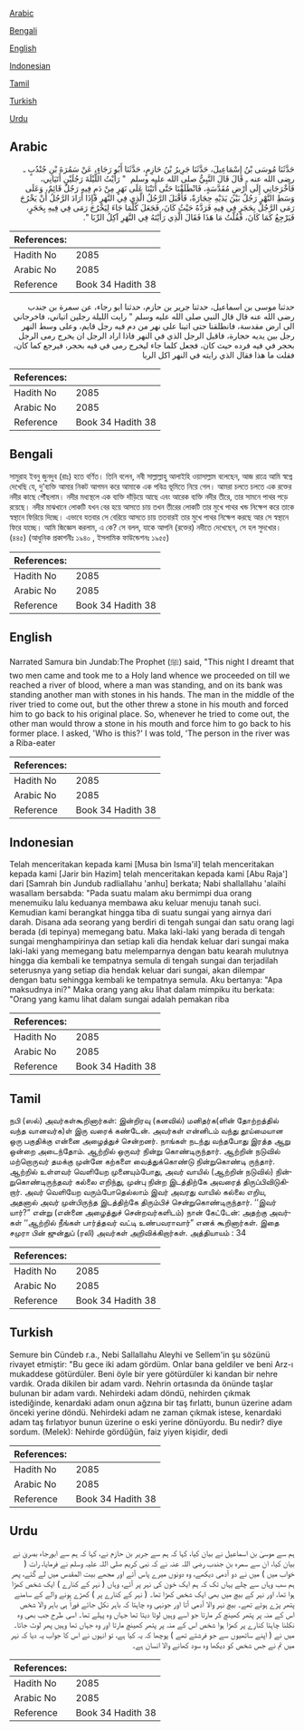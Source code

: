 [Arabic](#arabic)

[Bengali](#bengali)

[English](#english)

[Indonesian](#indonesian)

[Tamil](#tamil)

[Turkish](#turkish)

[Urdu](#urdu)

## Arabic


<div dir="rtl" lang="ar" style={{fontSize:'larger',backgroundColor:'#f8f9fa',padding:20}}>
حَدَّثَنَا مُوسَى بْنُ إِسْمَاعِيلَ، حَدَّثَنَا جَرِيرُ بْنُ حَازِمٍ، حَدَّثَنَا أَبُو رَجَاءٍ، عَنْ سَمُرَةَ بْنِ جُنْدُبٍ ـ رضى الله عنه ـ قَالَ قَالَ النَّبِيُّ صلى الله عليه وسلم ‏ "‏ رَأَيْتُ اللَّيْلَةَ رَجُلَيْنِ أَتَيَانِي، فَأَخْرَجَانِي إِلَى أَرْضٍ مُقَدَّسَةٍ، فَانْطَلَقْنَا حَتَّى أَتَيْنَا عَلَى نَهَرٍ مِنْ دَمٍ فِيهِ رَجُلٌ قَائِمٌ، وَعَلَى وَسَطِ النَّهْرِ رَجُلٌ بَيْنَ يَدَيْهِ حِجَارَةٌ، فَأَقْبَلَ الرَّجُلُ الَّذِي فِي النَّهَرِ فَإِذَا أَرَادَ الرَّجُلُ أَنْ يَخْرُجَ رَمَى الرَّجُلُ بِحَجَرٍ فِي فِيهِ فَرَدَّهُ حَيْثُ كَانَ، فَجَعَلَ كُلَّمَا جَاءَ لِيَخْرُجَ رَمَى فِي فِيهِ بِحَجَرٍ، فَيَرْجِعُ كَمَا كَانَ، فَقُلْتُ مَا هَذَا فَقَالَ الَّذِي رَأَيْتَهُ فِي النَّهَرِ آكِلُ الرِّبَا ‏"‏‏.‏
</div>
<div style={{backgroundColor:'#f8f9fa',padding:20, marginBottom: 10}}><table> <thead> <tr> <th>References:</th> <th></th> </tr> </thead> <tbody><tr><td>Hadith No</td><td>2085</td></tr><tr><td>Arabic No</td><td>2085</td></tr><tr><td>Reference</td><td>Book 34 Hadith 38</td></tr></tbody></table></div>


<div dir="rtl" lang="ar" style={{fontSize:'larger',backgroundColor:'#f8f9fa',padding:20}}>
حدثنا موسى بن اسماعيل، حدثنا جرير بن حازم، حدثنا ابو رجاء، عن سمرة بن جندب رضى الله عنه قال قال النبي صلى الله عليه وسلم " رايت الليلة رجلين اتياني، فاخرجاني الى ارض مقدسة، فانطلقنا حتى اتينا على نهر من دم فيه رجل قايم، وعلى وسط النهر رجل بين يديه حجارة، فاقبل الرجل الذي في النهر فاذا اراد الرجل ان يخرج رمى الرجل بحجر في فيه فرده حيث كان، فجعل كلما جاء ليخرج رمى في فيه بحجر، فيرجع كما كان، فقلت ما هذا فقال الذي رايته في النهر اكل الربا
</div>
<div style={{backgroundColor:'#f8f9fa',padding:20, marginBottom: 10}}><table> <thead> <tr> <th>References:</th> <th></th> </tr> </thead> <tbody><tr><td>Hadith No</td><td>2085</td></tr><tr><td>Arabic No</td><td>2085</td></tr><tr><td>Reference</td><td>Book 34 Hadith 38</td></tr></tbody></table></div>

## Bengali


<div dir="ltr" lang="bn" style={{fontSize:'larger',backgroundColor:'#f8f9fa',padding:20}}>
সামুরাহ ইবনু জুনদুব (রাঃ) হতে বর্ণিত। তিনি বলেন, নবী সাল্লাল্লাহু আলাইহি ওয়াসাল্লাম বলেছেন, আজ রাত্রে আমি স্বপ্নে দেখেছি যে, দু’ব্যক্তি আমার নিকট আগমন করে আমাকে এক পবিত্র ভূমিতে নিয়ে গেল। আমরা চলতে চলতে এক রক্তের নদীর কাছে পৌঁছলাম। নদীর মধ্যস্থলে এক ব্যক্তি দাঁড়িয়ে আছে এবং আরেক ব্যক্তি নদীর তীরে, তার সামনে পাথর পড়ে রয়েছে। নদীর মাঝখানে লোকটি যখন বের হয়ে আসতে চায় তখন তীরের লোকটি তার মুখে পাথর খন্ড নিক্ষেপ করে তাকে স্বস্থানে ফিরিয়ে দিচ্ছে। এভাবে যতবার সে বেরিয়ে আসতে চায় ততবারই তার মুখে পাথর নিক্ষেপ করছে আর সে স্বস্থানে ফিরে যাচ্ছে। আমি জিজ্ঞেস করলাম, এ কে? সে বলল, যাকে আপনি (রক্তের) নদীতে দেখেছেন, সে হল সুদখোর। (৪৪৫) (আধুনিক প্রকাশনীঃ ১৯৪০ , ইসলামিক ফাউন্ডেশনঃ ১৯৫৫)
</div>
<div style={{backgroundColor:'#f8f9fa',padding:20, marginBottom: 10}}><table> <thead> <tr> <th>References:</th> <th></th> </tr> </thead> <tbody><tr><td>Hadith No</td><td>2085</td></tr><tr><td>Arabic No</td><td>2085</td></tr><tr><td>Reference</td><td>Book 34 Hadith 38</td></tr></tbody></table></div>

## English


<div dir="ltr" lang="en" style={{fontSize:'larger',backgroundColor:'#f8f9fa',padding:20}}>
Narrated Samura bin Jundab:The Prophet (ﷺ) said, "This night I dreamt that two men came and took me to a Holy land whence we proceeded on till we reached a river of blood, where a man was standing, and on its bank was standing another man with stones in his hands. The man in the middle of the river tried to come out, but the other threw a stone in his mouth and forced him to go back to his original place. So, whenever he tried to come out, the other man would throw a stone in his mouth and force him to go back to his former place. I asked, 'Who is this?' I was told, 'The person in the river was a Riba-eater
</div>
<div style={{backgroundColor:'#f8f9fa',padding:20, marginBottom: 10}}><table> <thead> <tr> <th>References:</th> <th></th> </tr> </thead> <tbody><tr><td>Hadith No</td><td>2085</td></tr><tr><td>Arabic No</td><td>2085</td></tr><tr><td>Reference</td><td>Book 34 Hadith 38</td></tr></tbody></table></div>

## Indonesian


<div dir="ltr" lang="id" style={{fontSize:'larger',backgroundColor:'#f8f9fa',padding:20}}>
Telah menceritakan kepada kami [Musa bin Isma'il] telah menceritakan kepada kami [Jarir bin Hazim] telah menceritakan kepada kami [Abu Raja'] dari [Samrah bin Jundub radliallahu 'anhu] berkata; Nabi shallallahu 'alaihi wasallam bersabda: "Pada suatu malam aku bermimpi dua orang menemuiku lalu keduanya membawa aku keluar menuju tanah suci. Kemudian kami berangkat hingga tiba di suatu sungai yang airnya dari darah. Disana ada seorang yang berdiri di tengah sungai dan satu orang lagi berada (di tepinya) memegang batu. Maka laki-laki yang berada di tengah sungai menghampirinya dan setiap kali dia hendak keluar dari sungai maka laki-laki yang memegang batu melemparnya dengan batu kearah mulutnya hingga dia kembali ke tempatnya semula di tengah sungai dan terjadilah seterusnya yang setiap dia hendak keluar dari sungai, akan dilempar dengan batu sehingga kembali ke tempatnya semula. Aku bertanya: "Apa maksudnya ini?" Maka orang yang aku lihat dalam mimpiku itu berkata: "Orang yang kamu lihat dalam sungai adalah pemakan riba
</div>
<div style={{backgroundColor:'#f8f9fa',padding:20, marginBottom: 10}}><table> <thead> <tr> <th>References:</th> <th></th> </tr> </thead> <tbody><tr><td>Hadith No</td><td>2085</td></tr><tr><td>Arabic No</td><td>2085</td></tr><tr><td>Reference</td><td>Book 34 Hadith 38</td></tr></tbody></table></div>

## Tamil


<div dir="ltr" lang="ta" style={{fontSize:'larger',backgroundColor:'#f8f9fa',padding:20}}>
நபி (ஸல்) அவர்கள்கூறினார்கள்: இன்றிரவு (கனவில்) மனிதர்க(ளின் தோற்றத்தில் வந்த வானவர்க)ள் இரு வரைக் கண்டேன். அவர்கள் என்னிடம் வந்து தூய்மையான ஒரு பகுதிக்கு என்னை அழைத்துச் சென்றனர். நாங்கள் நடந்து வந்தபோது இரத்த ஆறு ஒன்றை அடைந்தோம். ஆற்றில் ஒருவர் நின்று கொண்டிருந்தார். ஆற்றின் நடுவில் மற்றொருவர் தமக்கு முன்னே கற்களை வைத்துக்கொண்டு நின்றுகொண்டி ருந்தார். ஆற்றில் உள்ளவர் வெளியேற முனையும்போது, அவர் வாயில் (ஆற்றின் நடுவில்) நின்றுகொண்டிருந்தவர் கல்லை எறிந்து, முன்பு நின்ற இடத்திற்கே அவரைத் திருப்பிவிடுகிறார். அவர் வெளியேற வரும்போதெல்லாம் இவர் அவரது வாயில் கல்லை எறிய, அதனால் அவர் முன்பிருந்த இடத்திற்கே திரும்பிச் சென்றுகொண்டிருந்தார். ‘‘இவர் யார்?” என்று (என்னை அழைத்துச் சென்றவர்களிடம்) நான் கேட்டேன்: அதற்கு அவர்கள் ‘‘ஆற்றில் நீங்கள் பார்த்தவர் வட்டி உண்பவராவார்” எனக் கூறினார்கள். இதை சமுரா பின் ஜுன்துப் (ரலி) அவர்கள் அறிவிக்கிறார்கள். அத்தியாயம் : 34
</div>
<div style={{backgroundColor:'#f8f9fa',padding:20, marginBottom: 10}}><table> <thead> <tr> <th>References:</th> <th></th> </tr> </thead> <tbody><tr><td>Hadith No</td><td>2085</td></tr><tr><td>Arabic No</td><td>2085</td></tr><tr><td>Reference</td><td>Book 34 Hadith 38</td></tr></tbody></table></div>

## Turkish


<div dir="ltr" lang="tr" style={{fontSize:'larger',backgroundColor:'#f8f9fa',padding:20}}>
Semure bin Cündeb r.a., Nebi Sallallahu Aleyhi ve Sellem'in şu sözünü rivayet etmiştir: "Bu gece iki adam gördüm. Onlar bana geldiler ve beni Arz-ı mukaddese götürdüler. Beni öyle bir yere götürdüler ki kandan bir nehre vardık. Orada dikilen bir adam vardı. Nehrin ortasında da önünde taşlar bulunan bir adam vardı. Nehirdeki adam döndü, nehirden çıkmak istediğinde, kenardaki adam onun ağzına bir taş fırlattı, bunun üzerine adam önceki yerine döndü. Nehirdeki adam ne zaman çıkmak istese, kenardaki adam taş fırlatıyor bunun üzerine o eski yerine dönüyordu. Bu nedir? diye sordum. (Melek): Nehirde gördüğün, faiz yiyen kişidir, dedi
</div>
<div style={{backgroundColor:'#f8f9fa',padding:20, marginBottom: 10}}><table> <thead> <tr> <th>References:</th> <th></th> </tr> </thead> <tbody><tr><td>Hadith No</td><td>2085</td></tr><tr><td>Arabic No</td><td>2085</td></tr><tr><td>Reference</td><td>Book 34 Hadith 38</td></tr></tbody></table></div>

## Urdu


<div dir="rtl" lang="ur" style={{fontSize:'larger',backgroundColor:'#f8f9fa',padding:20}}>
ہم سے موسیٰ بن اسماعیل نے بیان کیا، کہا کہ ہم سے جریر بن حازم نے، کہا کہ ہم سے ابورجاء بصریٰ نے بیان کیا، ان سے سمرہ بن جندب رضی اللہ عنہ نے کہ نبی کریم صلی اللہ علیہ وسلم نے فرمایا، رات ( خواب میں ) میں نے دو آدمی دیکھے، وہ دونوں میرے پاس آئے اور مجھے بیت المقدس میں لے گئے، پھر ہم سب وہاں سے چلے یہاں تک کہ ہم ایک خون کی نہر پر آئے، وہاں ( نہر کے کنارے ) ایک شخص کھڑا ہوا تھا، اور نہر کے بیچ میں بھی ایک شخص کھڑا تھا۔ ( نہر کے کنارے پر ) کھڑے ہونے والے کے سامنے پتھر پڑے ہوئے تھے۔ بیچ نہر والا آدمی آتا اور جونہی وہ چاہتا کہ باہر نکل جائے فوراً ہی باہر والا شخص اس کے منہ پر پتھر کھینچ کر مارتا جو اسے وہیں لوٹا دیتا تھا جہاں وہ پہلے تھا۔ اسی طرح جب بھی وہ نکلنا چاہتا کنارے پر کھڑا ہوا شخص اس کے منہ پر پتھر کھینچ مارتا اور وہ جہاں تھا وہیں پھر لوٹ جاتا۔ میں نے ( اپنے ساتھیوں سے جو فرشتے تھے ) پوچھا کہ یہ کیا ہے، تو انہوں نے اس کا جواب یہ دیا کہ نہر میں تم نے جس شخص کو دیکھا وہ سود کھانے والا انسان ہے۔
</div>
<div style={{backgroundColor:'#f8f9fa',padding:20, marginBottom: 10}}><table> <thead> <tr> <th>References:</th> <th></th> </tr> </thead> <tbody><tr><td>Hadith No</td><td>2085</td></tr><tr><td>Arabic No</td><td>2085</td></tr><tr><td>Reference</td><td>Book 34 Hadith 38</td></tr></tbody></table></div>